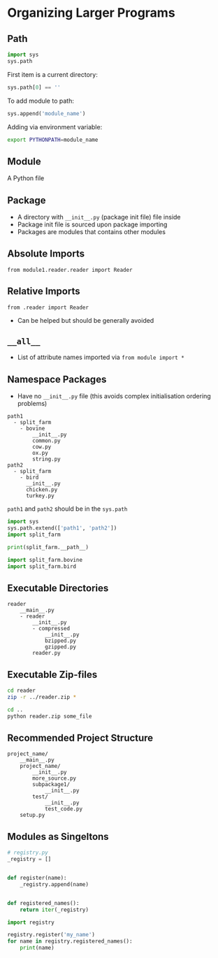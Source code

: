 # Organizing Larger Programs

## Path

```python
import sys
sys.path
```

First item is a current directory:
```python
sys.path[0] == ''
```

To add module to path:
```python
sys.append('module_name')
```

Adding via environment variable:
```bash
export PYTHONPATH=module_name
```

## Module

A Python file

## Package

- A directory with `__init__.py` (package init file) file inside
- Package init file is sourced upon package importing
- Packages are modules that contains other modules

## Absolute Imports

`from module1.reader.reader import Reader`

## Relative Imports

`from .reader import Reader`

- Can be helped but should be generally avoided

## `__all__`

- List of attribute names imported via `from module import *`

## Namespace Packages

- Have no `__init__.py` file (this avoids complex initialisation ordering
  problems)

```
path1
  - split_farm
    - bovine
        __init__.py
        common.py
        cow.py
        ox.py
        string.py
path2
  - split_farm
    - bird
      __init__.py
      chicken.py
      turkey.py
```

`path1` and `path2` should be in the `sys.path`

```python
import sys
sys.path.extend(['path1', 'path2'])
import split_farm

print(split_farm.__path__)

import split_farm.bovine
import split_farm.bird
```

## Executable Directories

```
reader
    __main__.py
    - reader
        __init__.py
        - compressed
            __init__.py
            bzipped.py
            gzipped.py
        reader.py
```

## Executable Zip-files

```bash
cd reader
zip -r ../reader.zip *

cd ..
python reader.zip some_file
```

## Recommended Project Structure

```
project_name/
    __main__.py
    project_name/
        __init__.py
        more_source.py
        subpackage1/
            __init__.py
        test/
            __init__.py
            test_code.py
    setup.py
```

## Modules as Singeltons

```python
# registry.py
_registry = []


def register(name):
    _registry.append(name)


def registered_names():
    return iter(_registry)
```

```python
import registry

registry.register('my_name')
for name in registry.registered_names():
    print(name)
```
